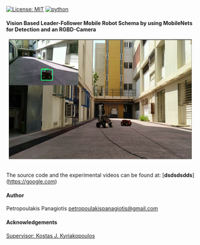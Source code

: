 [![License: MIT](https://img.shields.io/badge/License-MIT-yellow.svg)](https://opensource.org/licenses/MIT)
[![python](https://img.shields.io/badge/python-2.7-blue.svg)](https://www.python.org/downloads/release/python-270/)

#### Vision Based Leader-Follower Mobile Robot Schema by using MobileNets for Detection and an RGBD-Camera

<p align="center">
<img src="experiments.png" width="490px" height="320px"> <br /> <br />
</p>

The source code and the experimental videos can be found at: [**dsdsdsdds**] (https://google.com)

#### Author
Petropoulakis Panagiotis petropoulakispanagiotis@gmail.com

#### Acknowledgements 
[Supervisor: Kostas J. Kyriakopoulos](http://www.controlsystemslab.gr/kkyria/)
   

